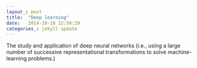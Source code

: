 ```yaml
---
layout_: post
title:  "Deep learning"
date:   2014-10-18 12:58:29
categories_: jekyll update
---
```

The study and application of deep neural networks (i.e., using a large number of successive representational transformations to solve machine-learning problems.)